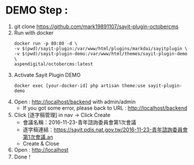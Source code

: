 # DEMO Step :
1. git clone https://github.com/mark19891107/sayit-plugin-octobercms
2. Run with docker
   ```
   docker run -p 80:80 -d \
   -v $(pwd)/sayit-plugin:/var/www/html/plugins/markdai/sayitplugin \
   -v $(pwd)/sayit-plugin-demo:/var/www/html/themes/sayit-plugin-demo \
   aspendigital/octobercms:latest
   ```
3. Activate Sayit Plugin DEMO
   ```
   docker exec [your-docker-id] php artisan theme:use sayit-plugin-demo
   ```
4. Open : [http://localhost/backend](http://localhost/backend) with admin/admin
    * If you got some error, please back to URL : [http://localhost/backend](http://localhost/backend)
5. Click [逐字稿管理] in nav -> Click Create 
    * 會議名稱：2016-11-23-青年諮詢委員會第1次會議
    * 逐字稿連結：https://sayit.pdis.nat.gov.tw/2016-11-23-青年諮詢委員會第1次會議.an
    * Create & Close
6. Open : [http://localhost](http://localhost)
7. Done！
